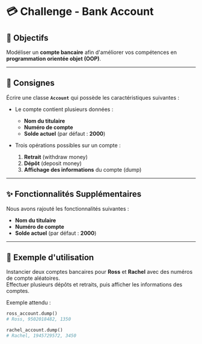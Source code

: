 # 💳 Challenge - Bank Account

## 🎯 Objectifs
Modéliser un **compte bancaire** afin d'améliorer vos compétences en **programmation orientée objet (OOP)**.

---

## 📌 Consignes
Écrire une classe **`Account`** qui possède les caractéristiques suivantes :

- Le compte contient plusieurs données :  
  - **Nom du titulaire**  
  - **Numéro de compte**  
  - **Solde actuel** (par défaut : **2000**)

- Trois opérations possibles sur un compte :  
  1. **Retrait** (withdraw money)  
  2. **Dépôt** (deposit money)  
  3. **Affichage des informations** du compte (dump)
     
---

## ✨ Fonctionnalités Supplémentaires
Nous avons rajouté les fonctionnalités suivantes :

  - **Nom du titulaire**  
  - **Numéro de compte**  
  - **Solde actuel** (par défaut : **2000**)

---

## 🏦 Exemple d'utilisation

Instancier deux comptes bancaires pour **Ross** et **Rachel** avec des numéros de compte aléatoires.  
Effectuer plusieurs dépôts et retraits, puis afficher les informations des comptes.

Exemple attendu :

```python
ross_account.dump()
# Ross, 9502018482, 1350

rachel_account.dump()
# Rachel, 1945729572, 3450













